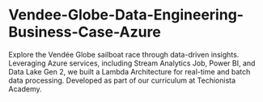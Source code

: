 # Vendee-Globe-Data-Engineering-Business-Case-Azure
Explore the Vendée Globe sailboat race through data-driven insights. Leveraging Azure services, including Stream Analytics Job, Power BI, and Data Lake Gen 2, we built a Lambda Architecture for real-time and batch data processing. Developed as part of our curriculum at Techionista Academy.
